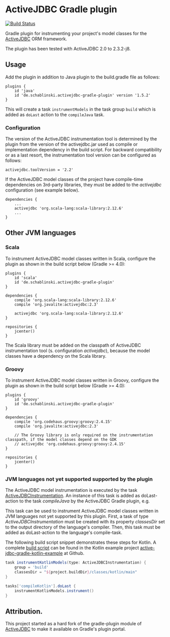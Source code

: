 # ActiveJDBC Gradle plugin

<div align="left">

[![Build Status](https://travis-ci.com/cschabl/activejdbc-gradle-plugin.svg?branch=master)](https://travis-ci.com/cschabl/activejdbc-gradle-plugin)

</div>

Gradle plugin for instrumenting your project's model classes for the [ActiveJDBC](http://javalite.io/activejdbc) ORM framework.

The plugin has been tested with ActiveJDBC 2.0 to 2.3.2-j8.

## Usage

Add the plugin in addition to Java plugin to the build.gradle file as follows:

```
plugins {
    id 'java'
    id 'de.schablinski.activejdbc-gradle-plugin' version '1.5.2'
}
```

This will create a task `instrumentModels` in the task group `build` which is added as `doLast` action to the `compileJava` task.

### Configuration

The version of the ActiveJDBC instrumentation tool is determined by the plugin from the version of the activejdbc.jar used as compile or implementation dependency in the build script.
For backward compatibility or as a last resort, the instrumentation tool version can be configured as follows:

```
activejdbc.toolVersion = '2.2'
```

If the ActiveJDBC model classes of the project have compile-time dependencies on 3rd-party libraries, they must be added to the _activejdbc_ configuration (see example below).

```
dependencies {
    ...
    activejdbc 'org.scala-lang:scala-library:2.12.6'
    ...
}
```

## Other JVM languages

### Scala

To instrument ActiveJDBC model classes written in Scala, configure the plugin as shown in the build script below (Gradle >= 4.0):

```
plugins {
    id 'scala'
    id 'de.schablinski.activejdbc-gradle-plugin'
}   

dependencies {
    compile 'org.scala-lang:scala-library:2.12.6'
    compile 'org.javalite:activejdbc:2.3'
    
    activejdbc 'org.scala-lang:scala-library:2.12.6'
}

repositories {
    jcenter()
}
```

The Scala library must be added on the classpath of ActiveJDBC instrumentation tool (s. configuration _activejdbc_), because the model classes have a dependency on the Scala library.

### Groovy

To instrument ActiveJDBC model classes written in Groovy, configure the plugin as shown in the build script below (Gradle >= 4.0):

```
plugins {
    id 'groovy'
    id 'de.schablinski.activejdbc-gradle-plugin'
}   

dependencies {
    compile 'org.codehaus.groovy:groovy:2.4.15'
    compile 'org.javalite:activejdbc:2.3'
    
    // The Groovy library is only required on the instrumentation classpath, if the model classes depend on the GDK
    // activejdbc 'org.codehaus.groovy:groovy:2.4.15'
}

repositories {
    jcenter()
}
```

### JVM languages not yet supported supported by the plugin

The ActiveJDBC model instrumentation is executed by the task [ActiveJDBCInstrumentation](./src/main/groovy/de/schablinski/gradle/activejdbc/ActiveJDBCInstrumentation.groovy).
An instance of this task is added as doLast-action to the task _compileJava_ by the ActiveJDBC Gradle plugin, e.g.

This task can be used to instrument ActiveJDBC model classes written in JVM languages not yet supported by this plugin.
First, a task of type _ActiveJDBCInstrumentation_ must be created with its property _classesDir_ set to the output directory of the language's compiler.
Then, this task must be added as doLast-action to the language's compile-task. 

The following build script snippet demonstrates these steps for Kotlin. 
A complete [build script](https://github.com/cschabl/active-jdbc-gradle-kotlin-example/blob/master/build.gradle) can be found in the Kotlin example project [active-jdbc-gradle-kotlin-example](https://github.com/cschabl/active-jdbc-gradle-kotlin-example) at Github.

```groovy
task instrumentKotlinModels(type: ActiveJDBCInstrumentation) {
    group = 'build'
    classesDir = "${project.buildDir}/classes/kotlin/main"
}

tasks['compileKotlin'].doLast {
    instrumentKotlinModels.instrument()
}
```

## Attribution.

This project started as a hard fork of the gradle-plugin module of [ActiveJDBC](http://javalite.io/activejdbc) to make it available on Gradle's plugin portal.